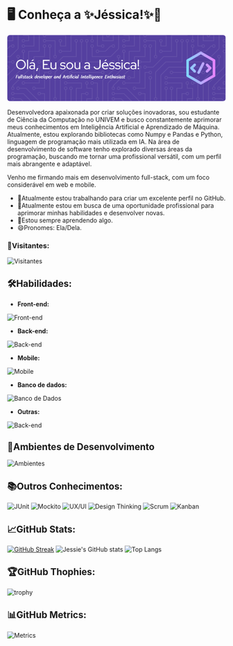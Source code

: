 # 🖥️ Conheça a ✨Jéssica!✨👋
![I am GitHub Readme Generator's creator](https://github.com/jessieFerrS/jessieFerrS/blob/main/assets/github-header-image-2.png)

Desenvolvedora apaixonada por criar soluções inovadoras, sou estudante de Ciência da Computação no UNIVEM e busco constantemente aprimorar meus conhecimentos em Inteligência Artificial e Aprendizado de Máquina. Atualmente, estou explorando bibliotecas como Numpy e Pandas e Python, linguagem de programação mais utilizada em IA. Na área de desenvolvimento de software tenho explorado diversas áreas da programação, buscando me tornar uma profissional versátil, com um perfil mais abrangente e adaptável. 

Venho me firmando mais em desenvolvimento full-stack, com um foco considerável em web e mobile.
- 🔭Atualmente estou trabalhando para criar um excelente perfil no GitHub.
- 🌱Atualmente estou em busca de uma oportunidade profissional para aprimorar minhas habilidades e desenvolver novas.
- 📒Estou sempre aprendendo algo.
- 😄Pronomes: Ela/Dela.

### 👀**Visitantes:**
![Visitantes](https://komarev.com/ghpvc/?username=jessieFerrS&color=blueviolet)

## 🛠️**Habilidades:**
* **Front-end:**
  
<font style="vertical-align: inherit;"><font style="vertical-align: inherit;">![Front-end](https://skillicons.dev/icons?i=html,css,javascript,vuejs,vuetify)</font></font>
 
* **Back-end:**
  
<font style="vertical-align: inherit;"><font style="vertical-align: inherit;">![Back-end](https://skillicons.dev/icons?i=py,java,c,nodejs,expressjs,spring)</font></font>

* **Mobile:**

<font style="vertical-align: inherit;"><font style="vertical-align: inherit;">![Mobile](https://skillicons.dev/icons?i=flutter,dart,kotlin)</font></font>

* **Banco de dados:**
  
<font style="vertical-align: inherit;"><font style="vertical-align: inherit;">![Banco de Dados](https://skillicons.dev/icons?i=mongodb,mysql)</font></font>


* **Outras:**

<font style="vertical-align: inherit;"><font style="vertical-align: inherit;">![Back-end](https://skillicons.dev/icons?i=figma,git,github)

## 🧩**Ambientes de Desenvolvimento**
<font style="vertical-align: inherit;"><font style="vertical-align: inherit;">![Ambientes](https://skillicons.dev/icons?i=vscode,pycharm,idea,androidstudio)</font></font>

## 📚**Outros Conhecimentos:**

![JUnit](https://img.shields.io/badge/TesteUnitário-JUnit-red)
![Mockito](https://img.shields.io/badge/TesteUnitário-Mockito-green)
![UX/UI](https://img.shields.io/badge/UX-UI-blue)
![Design Thinking](https://img.shields.io/badge/Design-Thinking-yellow)
![Scrum](https://img.shields.io/badge/MetodologiaAgil-Scrum-aquamarine)
![Kanban](https://img.shields.io/badge/MetodologiaAgil-Kanban-blueviolet)


## 📈**GitHub Stats:**

[![GitHub Streak](https://streak-stats.demolab.com/?user=jessieFerrS&theme=jolly)](https://git.io/streak-stats)
![Jessie's GitHub stats](https://github-readme-stats.vercel.app/api?username=jessieFerrS&theme=synthwave&show_icons=true)
![Top Langs](https://github-readme-stats.vercel.app/api/top-langs/?username=jessieFerrS&theme=jolly&hide_progress=true)


## 🏆**GitHub Thophies:**

![trophy](https://github-profile-trophy.vercel.app/?username=jessieFerrS&theme=discord)

## 📊**GitHub Metrics:**
![Metrics](https://metrics.lecoq.io/jessieFerrS?template=classic&languages=1&base=header%2C%20activity%2C%20community%2C%20repositories%2C%20metadata&base.indepth=false&base.hireable=false&base.skip=false&languages=false&languages.limit=8&languages.threshold=0%25&languages.other=false&languages.colors=github&languages.sections=most-used&languages.indepth=false&languages.analysis.timeout=15&languages.analysis.timeout.repositories=7.5&languages.categories=markup%2C%20programming&languages.recent.categories=markup%2C%20programming&languages.recent.load=300&languages.recent.days=14&config.timezone=America%2FSao_Paulo)






